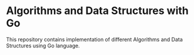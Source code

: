 # Algorithms and Data Structures with Go
This repository contains implementation of different Algorithms and Data Structures using Go language.

